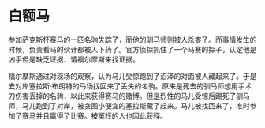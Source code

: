 # 白额马

参加萨克斯杯赛马的一匹名驹失踪了，而他的驯马师则被人杀害了。而事情发生的时候，负责看马的伙计都被人下药了。官方侦探抓住了一个马赛的探子，认定他是凶手但是缺乏证据，请福尔摩斯来找证据。

福尔摩斯通过对现场的观察，认为马儿受惊跑到了沼泽的对面被人藏起来了。于是去对岸塞拉斯·布朗特的马场找回来了丢失的名驹。原来是死去的驯马师想用手术刀伤害丢掉的名驹，以此来获得赛马的赌博。但是烈性的马儿受惊后踢死了驯马师，马儿跑到了对岸，被贪图小便宜的塞拉斯藏了起来。马儿被找回来了，准时参加了赛马并且赢得了比赛。被冤枉的人也因此获释。


